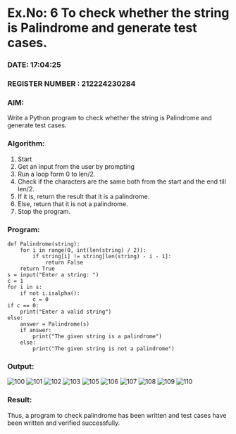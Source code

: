 # Ex.No: 6 To check whether the string is Palindrome and generate test cases.

### DATE: 17:04:25                                                                           
### REGISTER NUMBER : 212224230284
### AIM: 
Write a Python program to check whether the string is Palindrome and generate test cases. 
### Algorithm:
1. Start
2. Get an input from the user by prompting 
3. Run a loop form 0 to len/2.
4. Check if the characters are the same both from the start and the end till len/2. 
5. If it is, return the result that it is a palindrome.
6. Else, return that it is not a palindrome. 
7. Stop the program.
### Program:
```
def Palindrome(string):
    for i in range(0, int(len(string) / 2)):
        if string[i] != string[len(string) - i - 1]:
            return False
    return True
s = input("Enter a string: ")
c = 1
for i in s:
    if not i.isalpha():
        c = 0
if c == 0:
    print("Enter a valid string")
else:
    answer = Palindrome(s)
    if answer:
        print("The given string is a palindrome")
    else:
        print("The given string is not a palindrome")
```
### Output:

![100](https://github.com/user-attachments/assets/c0d4123f-f74d-407d-a23d-f0a1961a50b1)
![101](https://github.com/user-attachments/assets/0ca39cac-6f92-4024-9263-bd74cb5c89d3)
![102](https://github.com/user-attachments/assets/bd6151e3-3a66-4364-a4cb-b58a71061f73)
![103](https://github.com/user-attachments/assets/a35056f9-97a2-4aab-9313-8cc6ed83494a)
![105](https://github.com/user-attachments/assets/0c6de1e2-a811-41e5-8671-ca281e189182)
![106](https://github.com/user-attachments/assets/27530dcd-5f66-45b2-82be-9d49d2f71306)
![107](https://github.com/user-attachments/assets/f04d3ee6-7329-4f2b-88cb-5200a80f3619)
![108](https://github.com/user-attachments/assets/4895001a-e0eb-4c9c-abc2-0fb06b99156c)
![109](https://github.com/user-attachments/assets/10a7b714-f057-4f21-8201-101e64c947db)
![110](https://github.com/user-attachments/assets/6fe94251-fb5e-4951-8646-0b07b0f1e320)


### Result:
Thus, a program to check palindrome has been written and test cases have been written and verified successfully.
